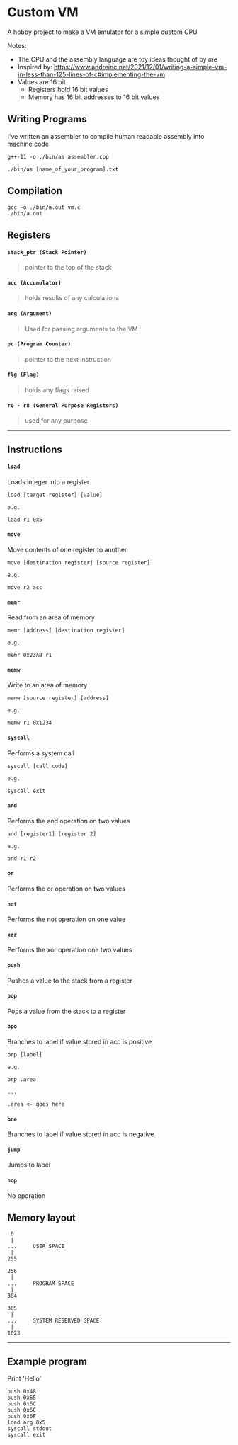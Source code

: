 # Custom VM

A hobby project to make a VM emulator for a simple custom CPU

Notes:
- The CPU and the assembly language are toy ideas thought of by me
- Inspired by: https://www.andreinc.net/2021/12/01/writing-a-simple-vm-in-less-than-125-lines-of-c#implementing-the-vm
- Values are 16 bit
  - Registers hold 16 bit values
  - Memory has 16 bit addresses to 16 bit values

## Writing Programs
I've written an assembler to compile human readable assembly into machine code
```
g++-11 -o ./bin/as assembler.cpp

./bin/as [name_of_your_program].txt
```

## Compilation

``` 
gcc -o ./bin/a.out vm.c
./bin/a.out
```

## Registers
#### `stack_ptr (Stack Pointer)`
> pointer to the top of the stack

#### `acc (Accumulator)`
> holds results of any calculations

#### `arg (Argument)`
> Used for passing arguments to the VM

#### `pc (Program Counter)`
> pointer to the next instruction

#### `flg (Flag)`
> holds any flags raised

#### `r0 - r8 (General Purpose Registers)`
> used for any purpose

---
## Instructions
#### `load`
Loads integer into a register
```
load [target register] [value]

e.g.

load r1 0x5
```

#### `move`
Move contents of one register to another
```
move [destination register] [source register]

e.g.

move r2 acc
```

#### `memr`
Read from an area of memory
```
memr [address] [destination register]

e.g.

memr 0x23AB r1
```

#### `memw`
Write to an area of memory
```
memw [source register] [address]

e.g.

memw r1 0x1234
```

#### `syscall`
Performs a system call
```
syscall [call code]

e.g.

syscall exit
```

#### `and`
Performs the and operation on two values
```
and [register1] [register 2]

e.g.

and r1 r2
```

#### `or`
Performs the or operation on two values

#### `not`
Performs the not operation on one value

#### `xor`
Performs the xor operation one two values

#### `push`
Pushes a value to the stack from a register

#### `pop`
Pops a value from the stack to a register

#### `bpo`
Branches to label if value stored in acc is positive
```
brp [label]

e.g.

brp .area

...

.area <- goes here
```

#### `bne`
Branches to label if value stored in acc is negative

#### `jump`
Jumps to label

#### `nop`
No operation

## Memory layout
     0 
     |
    ...     USER SPACE
     |
    255 

    256
     | 
    ...     PROGRAM SPACE
     |
    384

    385
     |
    ...     SYSTEM RESERVED SPACE
     |
    1023

---
## Example program
Print 'Hello'
```
push 0x48
push 0x65
push 0x6C
push 0x6C
push 0x6F
load arg 0x5
syscall stdout
syscall exit
```